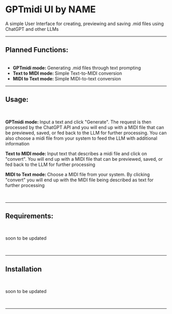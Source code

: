 <h1>GPTmidi UI by NAME</h1>


<p>A simple User Interface for creating, previewing and saving .mid files using ChatGPT and other LLMs</p>


_______________

<h2>Planned Functions:</h2>

<ul>
<br>

<li><strong>GPTmidi mode: </strong>Generating .mid files through text prompting</li>

<li><strong>Text to MIDI mode: </strong>Simple Text-to-MIDI conversion </li>

<li><strong>MIDI to Text mode: </strong>Simple MIDI-to-text conversion</li>
</ul>

______________

<h2>Usage:</h2>
<br>
<p><strong>GPTmidi mode: </strong> Input a text and click "Generate". The request is then processed by the ChatGPT API and you will end up with a MIDI file that can be previewed, saved, or fed back to the LLM for further processing. You can also choose a midi file from your system to feed the LLM with additional information<p>

<p><strong>Text to MIDI mode: </strong> Input text that describes a midi file and click on "convert". You will end up with a MIDI file that can be previewed, saved, or fed back to the LLM for further processing<p>

<p><strong>MIDI to Text mode: </strong> Choose a MIDI file from your system. By clicking "convert" you will end up with the MIDI file being described as text for further processing<p>
<br>

_________________________

<h2>Requirements:</h2>
<br>
<p>soon to be updated</p>
<br>

__________________

<h2>Installation</h2>
<br>
<p>soon to be updated</p>
<br>

__________________



